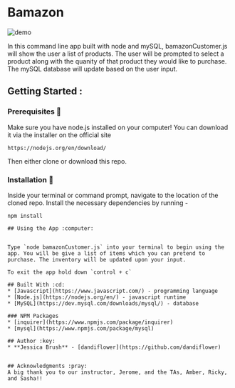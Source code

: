 # Bamazon

![demo](demo.gif)

In this command line app built with node and mySQL, bamazonCustomer.js will show the user a list of products. The user will be prompted to select a product along with the quanity of that product they would like to purchase. The mySQL database will update based on the user input.

## Getting Started :

### Prerequisites :open_file_folder:
Make sure you have node.js installed on your computer! You can download it via the installer on the official site
```
https://nodejs.org/en/download/
```
Then either clone or download this repo.

### Installation :file_folder:
Inside your terminal or command prompt, navigate to the location of the cloned repo. Install the necessary dependencies by running - 
```
npm install

## Using the App :computer:


Type `node bamazonCustomer.js` into your terminal to begin using the app. You will be give a list of items which you can pretend to purchase. The inventory will be updated upon your input. 

To exit the app hold down `control + c`

## Built With :cd:
* [Javascript](https://www.javascript.com/) - programming language
* [Node.js](https://nodejs.org/en/) - javascript runtime
* [MySQL](https://dev.mysql.com/downloads/mysql/) - database

### NPM Packages
* [inquirer](https://www.npmjs.com/package/inquirer)
* [mysql](https://www.npmjs.com/package/mysql)

## Author :key:
* **Jessica Brush** - [dandiflower](https://github.com/dandiflower)


## Acknowledgments :pray:
A big thank you to our instructor, Jerome, and the TAs, Amber, Ricky, and Sasha!!